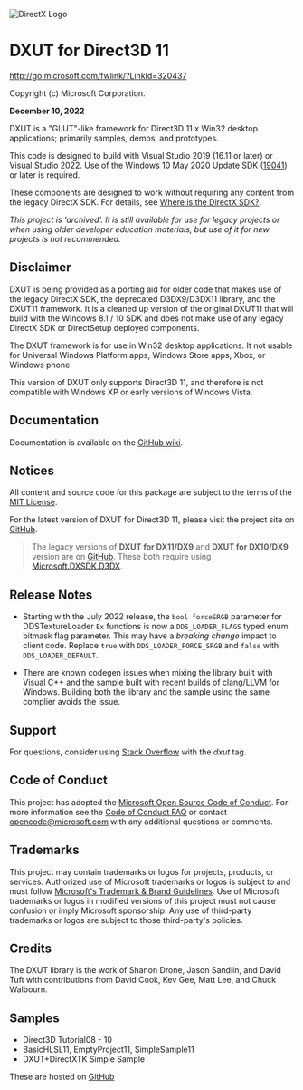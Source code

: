 ![DirectX Logo](https://raw.githubusercontent.com/wiki/Microsoft/DXUT/Dx_logo.GIF)

# DXUT for Direct3D 11

http://go.microsoft.com/fwlink/?LinkId=320437

Copyright (c) Microsoft Corporation.

**December 10, 2022**

DXUT is a "GLUT"-like framework for Direct3D 11.x Win32 desktop applications; primarily samples, demos, and prototypes.

This code is designed to build with Visual Studio 2019 (16.11 or later) or Visual Studio 2022. Use of the Windows 10 May 2020 Update SDK ([19041](https://walbourn.github.io/windows-10-may-2020-update-sdk/)) or later is required.

These components are designed to work without requiring any content from the legacy DirectX SDK. For details, see [Where is the DirectX SDK?](https://aka.ms/dxsdk).

*This project is 'archived'. It is still available for use for legacy projects or when using older developer education materials, but use of it for new projects is not recommended.*

## Disclaimer

DXUT is being provided as a porting aid for older code that makes use of the legacy DirectX SDK, the deprecated D3DX9/D3DX11 library, and the DXUT11 framework. It is a cleaned up version of the original DXUT11 that will build with the Windows 8.1 / 10 SDK and does not make use of any legacy DirectX SDK or DirectSetup deployed components.

The DXUT framework is for use in Win32 desktop applications. It not usable for Universal Windows Platform apps, Windows Store apps,
Xbox, or Windows phone.

This version of DXUT only supports Direct3D 11, and therefore is not compatible with Windows XP or early versions of Windows Vista.

## Documentation

Documentation is available on the [GitHub wiki](https://github.com/Microsoft/DXUT/wiki).

## Notices

All content and source code for this package are subject to the terms of the [MIT License](https://github.com/microsoft/DXUT/blob/main/LICENSE).

For the latest version of DXUT for Direct3D 11, please visit the project site on [GitHub](https://github.com/microsoft/DXUT).

> The legacy versions of **DXUT for DX11/DX9** and **DXUT for DX10/DX9** version are on [GitHub](https://github.com/walbourn/directx-sdk-legacy-samples). These both require using [Microsoft.DXSDK.D3DX](https://www.nuget.org/packages/Microsoft.DXSDK.D3DX).

## Release Notes

* Starting with the July 2022 release, the ``bool forceSRGB`` parameter for DDSTextureLoader ``Ex`` functions is now a ``DDS_LOADER_FLAGS`` typed enum bitmask flag parameter. This may have a *breaking change* impact to client code. Replace ``true`` with ``DDS_LOADER_FORCE_SRGB`` and ``false`` with ``DDS_LOADER_DEFAULT``.

* There are known codegen issues when mixing the library built with Visual C++ and the sample built with recent builds of clang/LLVM for Windows. Building both the library and the sample using the same complier avoids the issue.

## Support

For questions, consider using [Stack Overflow](https://stackoverflow.com/questions/tagged/dxut) with the *dxut* tag.

## Code of Conduct

This project has adopted the [Microsoft Open Source Code of Conduct](https://opensource.microsoft.com/codeofconduct/). For more information see the [Code of Conduct FAQ](https://opensource.microsoft.com/codeofconduct/faq/) or contact [opencode@microsoft.com](mailto:opencode@microsoft.com) with any additional questions or comments.

## Trademarks

This project may contain trademarks or logos for projects, products, or services. Authorized use of Microsoft trademarks or logos is subject to and must follow [Microsoft's Trademark & Brand Guidelines](https://www.microsoft.com/en-us/legal/intellectualproperty/trademarks/usage/general). Use of Microsoft trademarks or logos in modified versions of this project must not cause confusion or imply Microsoft sponsorship. Any use of third-party trademarks or logos are subject to those third-party's policies.

## Credits

The DXUT library is the work of Shanon Drone, Jason Sandlin, and David Tuft with contributions from David Cook, Kev Gee, Matt Lee, and Chuck Walbourn.

## Samples

* Direct3D Tutorial08 - 10
* BasicHLSL11, EmptyProject11, SimpleSample11
* DXUT+DirectXTK Simple Sample

These are hosted on [GitHub](https://github.com/walbourn/directx-sdk-samples)
